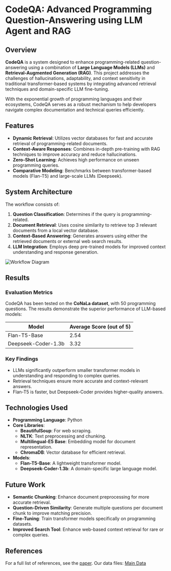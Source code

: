 # CodeQA: Advanced Programming Question-Answering using LLM Agent and RAG

## Overview

**CodeQA** is a system designed to enhance programming-related question-answering using a combination of **Large Language Models (LLMs)** and **Retrieval-Augmented Generation (RAG)**. This project addresses the challenges of hallucinations, adaptability, and context sensitivity in traditional transformer-based systems by integrating advanced retrieval techniques and domain-specific LLM fine-tuning.

With the exponential growth of programming languages and their ecosystems, CodeQA serves as a robust mechanism to help developers navigate complex documentation and technical queries efficiently.

## Features

- **Dynamic Retrieval**: Utilizes vector databases for fast and accurate retrieval of programming-related documents.
- **Context-Aware Responses**: Combines in-depth pre-training with RAG techniques to improve accuracy and reduce hallucinations.
- **Zero-Shot Learning**: Achieves high performance on unseen programming queries.
- **Comparative Modeling**: Benchmarks between transformer-based models (Flan-T5) and large-scale LLMs (Deepseek).

## System Architecture

The workflow consists of:
1. **Question Classification**: Determines if the query is programming-related.
2. **Document Retrieval**: Uses cosine similarity to retrieve top 3 relevant documents from a local vector database.
3. **Context-Based Answering**: Generates answers using either the retrieved documents or external web search results.
4. **LLM Integration**: Employs deep pre-trained models for improved context understanding and response generation.

![Workflow Diagram](https://github.com/user-attachments/assets/4569efcd-5761-433f-9713-8fdd67f83df3)

## Results

### Evaluation Metrics
CodeQA has been tested on the **CoNaLa dataset**, with 50 programming questions. The results demonstrate the superior performance of LLM-based models:

| Model                   | Average Score (out of 5) |
|-------------------------|-------------------------|
| Flan-T5-Base           | 2.54                   |
| Deepseek-Coder-1.3b    | 3.32                   |

### Key Findings
- LLMs significantly outperform smaller transformer models in understanding and responding to complex queries.
- Retrieval techniques ensure more accurate and context-relevant answers.
- Flan-T5 is faster, but Deepseek-Coder provides higher-quality answers.

## Technologies Used

- **Programming Language**: Python
- **Core Libraries**:
  - **BeautifulSoup**: For web scraping.
  - **NLTK**: Text preprocessing and chunking.
  - **Multilingual-E5 Base**: Embedding model for document representation.
  - **ChromaDB**: Vector database for efficient retrieval.
- **Models**:
  - **Flan-T5-Base**: A lightweight transformer model.
  - **Deepseek-Coder-1.3b**: A domain-specific large language model.

## Future Work

- **Semantic Chunking**: Enhance document preprocessing for more accurate retrieval.
- **Question-Driven Similarity**: Generate multiple questions per document chunk to improve matching precision.
- **Fine-Tuning**: Train transformer models specifically on programming datasets.
- **Improved Search Tool**: Enhance web-based context retrieval for rare or complex queries.

## References

For a full list of references, see the [paper](https://ieeexplore.ieee.org/abstract/document/10753267).
Our data files: [Main Data](https://drive.google.com/drive/folders/1OeW5SyKsLnIXYEaElsddgM6DdZam_F2R?usp=sharing)

